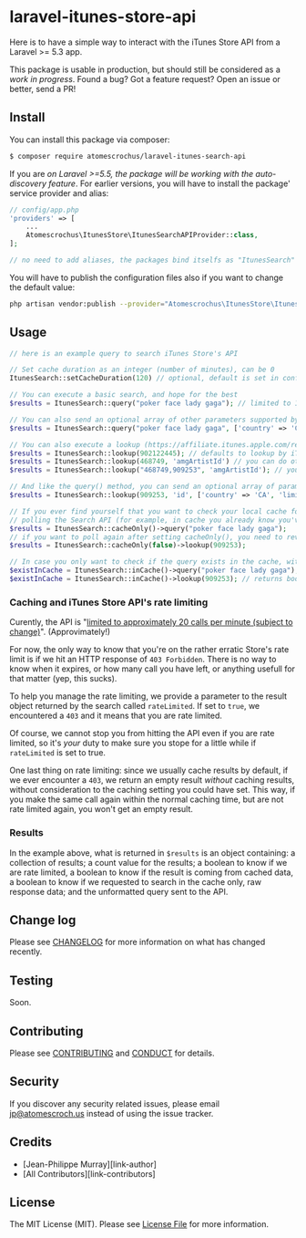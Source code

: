 # laravel-itunes-store-api

Here is to have a simple way to interact with the iTunes Store API from a Laravel >= 5.3 app.

This package is usable in production, but should still be considered as a _work in progress_. Found a bug? Got a feature request? Open an issue or better, send a PR!

## Install

You can install this package via composer:

``` bash
$ composer require atomescrochus/laravel-itunes-search-api
```

If you are _on Laravel >=5.5, the package will be working with the auto-discovery feature_. For earlier versions, you will have to install the package' service provider and alias:

```php
// config/app.php
'providers' => [
    ...
    Atomescrochus\ItunesStore\ItunesSearchAPIProvider::class,
];

// no need to add aliases, the packages bind itselfs as "ItunesSearch"
```

You will have to publish the configuration files also if you want to change the default value:
```bash
php artisan vendor:publish --provider="Atomescrochus\ItunesStore\ItunesSearchAPIProvider" --tag="config"
```

## Usage

``` php
// here is an example query to search iTunes Store's API

// Set cache duration as an integer (number of minutes), can be 0
ItunesSearch::setCacheDuration(120) // optional, default is set in config

// You can execute a basic search, and hope for the best
$results = ItunesSearch::query("poker face lady gaga"); // limited to 15 results by default

// You can also send an optional array of other parameters supported by the API, for example
$results = ItunesSearch::query("poker face lady gaga", ['country' => 'CA', 'limit' => 10]);

// You can also execute a lookup (https://affiliate.itunes.apple.com/resources/documentation/itunes-store-web-service-search-api/#lookup)
$results = ItunesSearch::lookup(902122445); // defaults to lookup by iTunes Store ID
$results = ItunesSearch::lookup(468749, 'amgArtistId') // you can do other type of lookups
$results = ItunesSearch::lookup("468749,909253", 'amgArtistId'); // you can also search for multiple ids like so

// And like the query() method, you can send an optional array of parameters
$results = ItunesSearch::lookup(909253, 'id', ['country' => 'CA', 'limit' => 10]); 

// If you ever find yourself that you want to check your local cache for a result, without actually
// polling the Search API (for example, in cache you already know you've been rate limited):
$results = ItunesSearch::cacheOnly()->query("poker face lady gaga");
// if you want to poll again after setting cacheOnly(), you need to reverse the behavior
$results = ItunesSearch::cacheOnly(false)->lookup(909253); 

// In case you only want to check if the query exists in the cache, without actually pulling the data:
$existInCache = ItunesSearch::inCache()->query("poker face lady gaga"); // returns boolean
$existInCache = ItunesSearch::inCache()->lookup(909253); // returns boolean
```

### Caching and iTunes Store API's rate limiting
Curently, the API is "[limited to approximately 20 calls per minute (subject to change)](https://affiliate.itunes.apple.com/resources/documentation/itunes-store-web-service-search-api/)". (Approvimately!)

For now, the only way to know that you're on the rather erratic Store's rate limit is if we hit an HTTP response of `403 Forbidden`. There is no way to know when it expires, or how many call you have left, or anything usefull for that matter (yep, this sucks).

To help you manage the rate limiting, we  provide a parameter to the result object returned by the search called `rateLimited`.  If set to `true`, we encountered a `403` and it means that you are rate limited.

Of course, we cannot stop you from hitting the API even if you are rate limited, so it's _your_ duty to make sure you stope for a little while if `rateLimited` is set to true.

One last thing on rate limiting: since we usually cache results by default, if we ever encounter a `403`, we return an empty result _without_ caching results, without consideration to the caching setting you could have set. This way, if you make the same call again within the normal caching time, but are not rate limited again, you won't get an empty result.

### Results
 
In the example above, what is returned in `$results` is an object containing: a collection of results; a count value for the results; a boolean to know if we are rate limited, a boolean to know if the result is coming from cached data, a boolean to know if we requested to search in the cache only, raw response data; and the unformatted query sent to the API.

## Change log

Please see [CHANGELOG](CHANGELOG.md) for more information on what has changed recently.

## Testing

Soon.

## Contributing

Please see [CONTRIBUTING](CONTRIBUTING.md) and [CONDUCT](CONDUCT.md) for details.

## Security

If you discover any security related issues, please email jp@atomescroch.us instead of using the issue tracker.

## Credits

- [Jean-Philippe Murray][link-author]
- [All Contributors][link-contributors]

## License

The MIT License (MIT). Please see [License File](LICENSE.md) for more information.